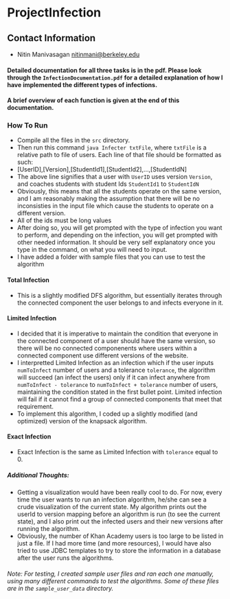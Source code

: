 # ProjectInfection

## Contact Information
* Nitin Manivasagan <nitinmani@berkeley.edu>

#### Detailed documentation for all three tasks is in the pdf. Please look through the `InfectionDocumentation.pdf` for a detailed explanation of how I have implemented the different types of infections. 
#### A brief overview of each function is given at the end of this documentation.

### How To Run 
  * Compile all the files in the `src` directory. 
  * Then run this command `java Infecter txtFile`, where `txtFile` is a relative path to file of users. Each line of that file should be formatted as such:  
   * [UserID],[Version],[StudentId1],[StudentId2],...,[StudentIdN]
   * The above line signifies that a user with `UserID` uses version `Version`, and coaches students with student Ids `StudentId1` to `StudentIdN`
   * Obviously, this means that all the students operate on the same version, and I am reasonably making the assumption that there will be no inconsisties in the input file which cause the students to operate on a different version.
  * All of the ids must be long values
  * After doing so, you will get prompted with the type of infection you want to perform, and depending on the infection, you will get prompted with other needed information. It should be very self explanatory once you type in the command, on what you will need to input.
  * I have added a folder with sample files that you can use to test the algorithm
 
#### Total Infection
* This is a slightly modified DFS algorithm, but essentially iterates through the connected component the user belongs to and infects everyone in it.

#### Limited Infection
* I decided that it is imperative to maintain the condition that everyone in the connected component of a user should have the same version, so there will be no connected componenents where users within a connected component use different versions of the website.
* I interpretted Limited Infection as an infection which if the user inputs `numToInfect` number of users and a tolerance `tolerance`,  the algorithm will succeed (an infect the users) only if it can infect anywhere from `numToInfect - tolerance` to `numToInfect + tolerance` number of users, maintaining the condition stated in the first bullet point. Limited infection will fail if it cannot find a group of connected components that meet that requirement.
* To implement this algorithm, I coded up a slightly modified (and optimized) version of the knapsack algorithm.

#### Exact Infection
* Exact Infection is the same as Limited Infection with `tolerance` equal to 0.

##### Additional Thoughts:
* Getting a visualization would have been really cool to do. For now, every time the user wants to run an infection algorithm, he/she can see a crude visualization of the current state. My algorithm prints out the userId to version mapping before an algorithm is run (to see the current state), and I also print out the infected users and their new versions after running the algorithm.
* Obviously, the number of Khan Academy users is too large to be listed in just a file. If I had more time (and more resources), I would have also tried to use JDBC templates to try to store the information in a database after the user runs the algorithms. 

###### Note: For testing, I created sample user files and ran each one manually, using many different commands to test the algorithms. Some of these files are in the `sample_user_data` directory.
